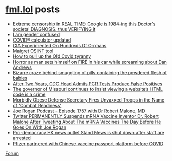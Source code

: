 # [fml.lol](https://fml.lol) posts
<!-- BLOG-POST-LIST:START -->
- [Extreme censorship in REAL TIME: Google is 1984-ing this Doctor’s societal DIAGNOSIS, thus VERIFYING it](https://fml.lol/extreme-censorship-in-real-time-google-is-1984-ing-this-doctors-societal-diagnosis-thus-verifying-it/)
- [I am gender confused](https://fml.lol/i-am-gender-confused/)
- [COVID® calculator updated](https://fml.lol/covid-calculator-updated/)
- [CIA Experimented On Hundreds Of Orphans](https://fml.lol/cia-experimented-on-hundreds-of-orphans/)
- [Maigret OSINT tool](https://fml.lol/maigret-osint/)
- [How to pull up the Qld Covid tyranny](https://fml.lol/how-to-pull-up-the-qld-covid-tyranny/)
- [Horror as man sets himself on FIRE in his car while screaming about Dan Andrews](https://fml.lol/horror-as-man-sets-himself-on-fire-in-his-car-while-screaming-about-dan-andrews/)
- [Bizarre craze behind smuggling of pills containing the powdered flesh of babies](https://fml.lol/bizarre-craze-behind-smuggling-of-pills-containing-the-powdered-flesh-of-babies/)
- [After Two Years, CDC Head Admits PCR Tests Produce False Positives](https://fml.lol/after-two-years-cdc-head-admits-pcr-tests-produce-false-positives/)
- [The governor of Missouri continues to insist viewing a website’s HTML code is a crime](https://fml.lol/the-governor-of-missouri-continues-to-insist-viewing-a-websites-html-code-is-a-crime/)
- [Morbidly Obese Defense Secretary Fires Unvaxxed Troops in the Name of &#39;Combat Readiness&#39;](https://fml.lol/morbidly-obese-defence/)
- [Joe Rogan Podcast - Episode 1757 with Dr Robert Malone, MD](https://fml.lol/joe-rogan-podcast-episode/)
- [Twitter PERMANENTLY Suspends mRNA Vaccine Inventor Dr. Robert Malone After Tweeting About The mRNA Vaccines The Day Before He Goes On With Joe Rogan](https://fml.lol/twitter-permanently-suspends-mrna-vaccine-inventor-dr-robert-malone-after-tweeting-about-the-mrna-vaccines-the-day-before-he-goes-on-with-joe-rogan/)
- [Pro-democracy HK news outlet Stand News is shut down after staff are arrested](https://fml.lol/pro-democracy-hk-news-outlet-stand-news-is-shut-down-after-staff-are-arrested/)
- [Pfizer partnered with Chinese vaccine passport platform before COVID](https://fml.lol/pfizer-partnered-with-chinese-vaccine-passport-platform-before-covid/)
<!-- BLOG-POST-LIST:END -->

[Forum](https://forum.fml.lol)
